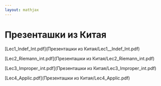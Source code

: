 ```yaml
---  
layout: mathjax  
---  
```

  
# Презенташки из Китая  
  
[Lec1_Indef_Int.pdf](Презенташки из Китая/Lec1__Indef_Int.pdf)  
  
[Lec2_Riemann_int.pdf](Презенташки из Китая/Lec2_Riemann_int.pdf)  
  
[Lec3_Improper_int.pdf](Презенташки из Китая/Lec3_Improper_int.pdf)  
  
[Lec4_Applic.pdf](Презенташки из Китая/Lec4_Applic.pdf)  
